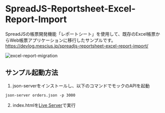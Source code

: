 # SpreadJS-Reportsheet-Excel-Report-Import
SpreadJSの帳票開発機能「レポートシート」を使用して、既存のExcel帳票からWeb帳票アプリケーションに移行したサンプルです。  
https://devlog.mescius.jp/spreadjs-reportsheet-excel-report-import/

![excel-report-migration](https://github.com/user-attachments/assets/e88592d0-7d5e-46c6-99a0-0e65abceedff)


## サンプル起動方法
1. json-serverをインストールし、以下のコマンドでモックのAPIを起動
```
json-server orders.json -p 3000  
```
2. index.htmlを[Live Server](https://marketplace.visualstudio.com/items?itemName=ritwickdey.LiveServer)で実行
